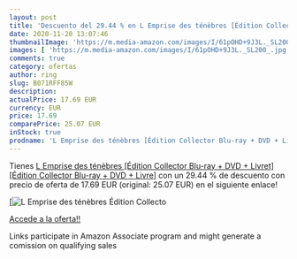 ```yaml
---
layout: post
title: 'Descuento del 29.44 % en L Emprise des ténèbres [Édition Collecto'
date: 2020-11-20 13:07:46
thumbnailImage: 'https://m.media-amazon.com/images/I/61pOHD+9J3L._SL200_.jpg'
images: [ 'https://m.media-amazon.com/images/I/61pOHD+9J3L._SL200_.jpg' ]
comments: true
category: ofertas
author: ring
slug: B071RFF85W
description:
actualPrice: 17.69 EUR
currency: EUR
price: 17.69
comparePrice: 25.07 EUR
inStock: true
prodname: 'L Emprise des ténèbres [Édition Collector Blu-ray + DVD + Livret] [Édition Collector Blu-ray + DVD + Livre]'
---
```


Tienes [L Emprise des ténèbres [Édition Collector Blu-ray + DVD + Livret] [Édition Collector Blu-ray + DVD + Livre]](https://www.amazon.fr/dp/B071RFF85W/?tag=tolees0d-21) con un 29.44 % de descuento con precio de oferta de 17.69 EUR (original: 25.07 EUR) en el siguiente enlace!

[![L Emprise des ténèbres [Édition Collecto](https://m.media-amazon.com/images/I/61pOHD+9J3L._SL200_.jpg)](https://www.amazon.fr/dp/B071RFF85W/?tag=tolees0d-21)

[Accede a la oferta!!](https://www.amazon.fr/dp/B071RFF85W/?tag=tolees0d-21)

Links participate in Amazon Associate program and might generate a comission on qualifying sales


